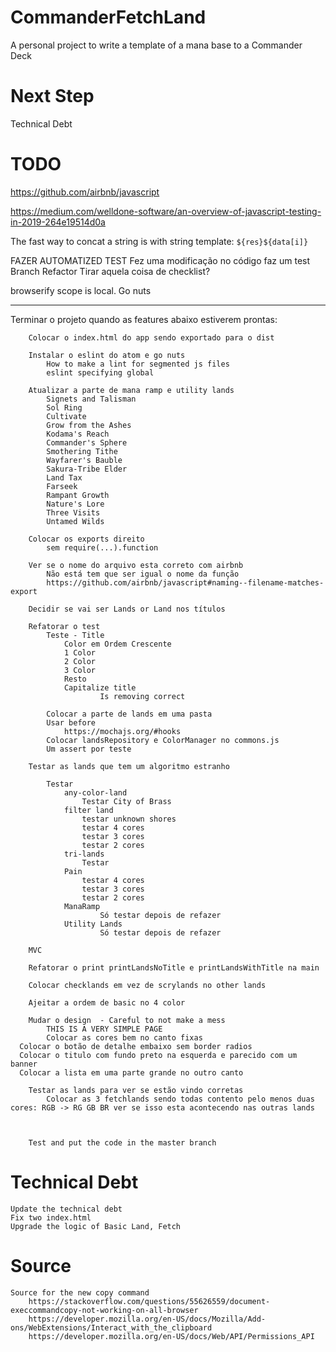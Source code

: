# CommanderFetchLand
A personal project to write a template of a mana base to a Commander Deck

# Next Step
Technical Debt

# TODO

https://github.com/airbnb/javascript

https://medium.com/welldone-software/an-overview-of-javascript-testing-in-2019-264e19514d0a

The fast way to concat a string is with string template: `${res}${data[i]}`

FAZER AUTOMATIZED TEST
       Fez uma modificação no código faz um test
       Branch Refactor
       Tirar aquela coisa de checklist?

browserify scope is local. Go nuts

---

Terminar o projeto quando as features abaixo estiverem prontas:

		Colocar o index.html do app sendo exportado para o dist

		Instalar o eslint do atom e go nuts
			How to make a lint for segmented js files
			eslint specifying global

		Atualizar a parte de mana ramp e utility lands
			Signets and Talisman
			Sol Ring
			Cultivate
			Grow from the Ashes
			Kodama's Reach
			Commander's Sphere
			Smothering Tithe
			Wayfarer's Bauble
			Sakura-Tribe Elder
			Land Tax
			Farseek
			Rampant Growth
			Nature's Lore
			Three Visits
			Untamed Wilds

		Colocar os exports direito
			sem require(...).function

		Ver se o nome do arquivo esta correto com airbnb
			Não está tem que ser igual o nome da função
			https://github.com/airbnb/javascript#naming--filename-matches-export

		Decidir se vai ser Lands or Land nos títulos

		Refatorar o test
			Teste - Title
				Color em Ordem Crescente
				1 Color
				2 Color
				3 Color
				Resto
				Capitalize title
						Is removing correct

			Colocar a parte de lands em uma pasta
			Usar before
				https://mochajs.org/#hooks
			Colocar landsRepository e ColorManager no commons.js
			Um assert por teste

		Testar as lands que tem um algoritmo estranho

			Testar
				any-color-land
					Testar City of Brass
				filter land
					testar unknown shores
					testar 4 cores
					testar 3 cores
					testar 2 cores
				tri-lands
					Testar
				Pain
					testar 4 cores
					testar 3 cores
					testar 2 cores
				ManaRamp
						Só testar depois de refazer
				Utility Lands
						Só testar depois de refazer

		MVC

		Refatorar o print printLandsNoTitle e printLandsWithTitle na main

		Colocar checklands em vez de scrylands no other lands

		Ajeitar a ordem de basic no 4 color

		Mudar o design	- Careful to not make a mess
			THIS IS A VERY SIMPLE PAGE
			Colocar as cores bem no canto fixas
      Colocar o botão de detalhe embaixo sem border radios
      Colocar o titulo com fundo preto na esquerda e parecido com um banner
      Colocar a lista em uma parte grande no outro canto

		Testar as lands para ver se estão vindo corretas
			Colocar as 3 fetchlands sendo todas contento pelo menos duas cores: RGB -> RG GB BR ver se isso esta acontecendo nas outras lands



		Test and put the code in the master branch

# Technical Debt
	Update the technical debt
	Fix two index.html
	Upgrade the logic of Basic Land, Fetch


# Source
	Source for the new copy command
		https://stackoverflow.com/questions/55626559/document-execcommandcopy-not-working-on-all-browser
		https://developer.mozilla.org/en-US/docs/Mozilla/Add-ons/WebExtensions/Interact_with_the_clipboard
		https://developer.mozilla.org/en-US/docs/Web/API/Permissions_API
